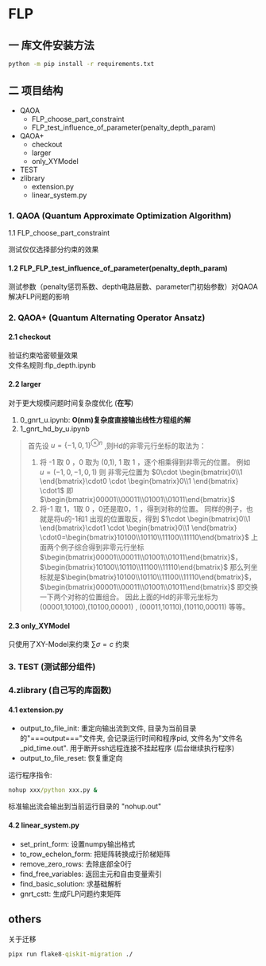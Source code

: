 # FLP

## 一 库文件安装方法

```cmd
python -m pip install -r requirements.txt
```

## 二 项目结构

- QAOA
  - FLP_choose_part_constraint
  - FLP_test_influence_of_parameter(penalty_depth_param)
- QAOA+
  - checkout
  - larger
  - only_XYModel
- TEST
- zlibrary
  - extension.py
  - linear_system.py

### 1. QAOA (Quantum Approximate Optimization Algorithm)

1.1 FLP_choose_part_constraint

测试仅仅选择部分约束的效果

#### 1.2 FLP_FLP_test_influence_of_parameter(penalty_depth_param)

测试参数（penalty惩罚系数、depth电路层数、parameter门初始参数）对QAOA解决FLP问题的影响

### 2. QAOA+ (Quantum Alternating Operator Ansatz)

#### 2.1 checkout

验证约束哈密顿量效果  
文件名规则:flp_depth.ipynb

#### 2.2 larger

对于更大规模问题时间复杂度优化 (**在写**)

1. 0_gnrt_u.ipynb: **O(nm)复杂度直接输出线性方程组的解**
2. 1_gnrt_hd_by_u.ipynb  


> 首先设 $u= \{-1,0,1\}^{\otimes n}$ ,则Hd的非零元行坐标的取法为：
> 1. 将 -1 取 0 ，0 取为 (0,1), 1 取 1 ，逐个相乘得到非零元的位置。
> 例如 $u = (-1,0,-1,0,1)$ 则 非零元位置为 $0\cdot \begin{bmatrix}0\\1 \end{bmatrix}\cdot0 \cdot \begin{bmatrix}0\\1 \end{bmatrix} \cdot1$
> 即 $\begin{bmatrix}00001\\00011\\01001\\01011\end{bmatrix}$
> 2. 将-1 取 1，1取 0 ，0还是取0，1 ，得到对称的位置。
> 同样的例子，也就是将u的-1和1 出现的位置取反，得到 $1\cdot \begin{bmatrix}0\\1 \end{bmatrix}\cdot1 \cdot \begin{bmatrix}0\\1 \end{bmatrix} \cdot0=\begin{bmatrix}10100\\10110\\11100\\11110\end{bmatrix}$
> 上面两个例子综合得到非零元行坐标 $\begin{bmatrix}00001\\00011\\01001\\01011\end{bmatrix}$，$\begin{bmatrix}10100\\10110\\11100\\11110\end{bmatrix}$
> 那么列坐标就是$\begin{bmatrix}10100\\10110\\11100\\11110\end{bmatrix}$，$\begin{bmatrix}00001\\00011\\01001\\01011\end{bmatrix}$
> 即交换一下两个对称的位置组合。  因此上面的Hd的非零元坐标为(00001,10100),(10100,00001)  ,  (00011,10110),(10110,00011)  等等。

#### 2.3 only_XYModel

只使用了XY-Model来约束 $∑σ=c$ 约束

### 3. TEST (测试部分组件)

### 4.zlibrary (自己写的库函数)

#### 4.1 extension.py

- output_to_file_init: 重定向输出流到文件, 目录为当前目录的"===output==="文件夹, 会记录运行时间和程序pid, 文件名为"文件名_pid_time.out". 用于断开ssh远程连接不挂起程序 (后台继续执行程序)  
- output_to_file_reset: 恢复重定向

运行程序指令:

```cmd
nohup xxx/python xxx.py &
```

标准输出流会输出到当前运行目录的 "nohup.out"

#### 4.2 linear_system.py

- set_print_form: 设置numpy输出格式
- to_row_echelon_form: 把矩阵转换成行阶梯矩阵
- remove_zero_rows: 去除底部全0行
- find_free_variables: 返回主元和自由变量索引
- find_basic_solution: 求基础解析
- gnrt_cstt: 生成FLP问题约束矩阵

## others

关于迁移

```cmd
pipx run flake8-qiskit-migration ./
```